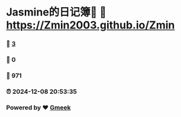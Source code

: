 # Jasmine的日记簿📒 :link: https://Zmin2003.github.io/Zmin 
### :page_facing_up: [3](https://Zmin2003.github.io/Zmin/tag.html) 
### :speech_balloon: 0 
### :hibiscus: 971 
### :alarm_clock: 2024-12-08 20:53:35 
### Powered by :heart: [Gmeek](https://github.com/Meekdai/Gmeek)
